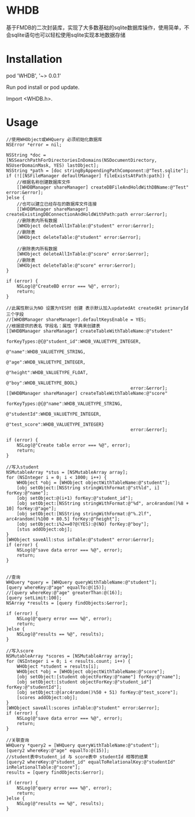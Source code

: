 # WHDB
基于FMDB的二次封装库，实现了大多数基础的sqlite数据库操作，使用简单，不会sqlite语句也可以轻松使用sqlite实现本地数据存储

# Installation

pod 'WHDB', '~> 0.0.1'

Run pod install or pod update.

Import <WHDB.h>.

#
# Usage
    //使用WHObject或WHQuery 必须初始化数据库
    NSError *error = nil;
    
    NSString *doc = [NSSearchPathForDirectoriesInDomains(NSDocumentDirectory, NSUserDomainMask, YES) lastObject];
    NSString *path = [doc stringByAppendingPathComponent:@"Test.sqlite"];
    if (![[NSFileManager defaultManager] fileExistsAtPath:path]) {
        //根据名称创建数据库文件
        [[WHDBManager shareManager] createDBFileAndHoldWithDBName:@"Test" error:&error];
    }else {
        //也可以建立已经存在的数据库文件连接
        [[WHDBManager shareManager] createExistingDBConnectionAndHoldWithPath:path error:&error];
        //删除表内所有数据
        [WHObject deleteAllInTable:@"student" error:&error];
        //删除表
        [WHObject deleteTable:@"student" error:&error];
        
        //删除表内所有数据
        [WHObject deleteAllInTable:@"score" error:&error];
        //删除表
        [WHObject deleteTable:@"score" error:&error];
    }
    
    if (error) {
        NSLog(@"CreateBD error === %@", error);
        return;
    }
    
    //此属性默认为NO 设置为YES时 创建 表示默认加入updatedAt createdAt primaryId三个字段
    //[WHDBManager shareManager].defaultKeysEnable = YES;
    //根据提供的表名 字段名：属性 字典来创建表
    [[WHDBManager shareManager] createTableWithTableName:@"student"
                                             forKeyTypes:@{@"student_id":WHDB_VALUETYPE_INTEGER,
                                                           @"name":WHDB_VALUETYPE_STRING,
                                                           @"age":WHDB_VALUETYPE_INTEGER,
                                                           @"height":WHDB_VALUETYPE_FLOAT,
                                                           @"boy":WHDB_VALUETYPE_BOOL}
                                                   error:&error];
    [[WHDBManager shareManager] createTableWithTableName:@"score"
                                             forKeyTypes:@{@"name":WHDB_VALUETYPE_STRING,
                                                           @"studentId":WHDB_VALUETYPE_INTEGER,
                                                           @"test_score":WHDB_VALUETYPE_INTEGER}
                                                   error:&error];
    
    if (error) {
        NSLog(@"Create table error === %@", error);
        return;
    }
    
    //写入student
    NSMutableArray *stus = [NSMutableArray array];
    for (NSInteger i = 0; i < 1000; i++) {
        WHObject *obj = [WHObject objectWithTableName:@"student"];
        [obj setObject:[NSString stringWithFormat:@"st%ld", i] forKey:@"name"];
        [obj setObject:@(i+1) forKey:@"student_id"];
        [obj setObject:[NSString stringWithFormat:@"%d", arc4random()%8 + 10] forKey:@"age"];
        [obj setObject:[NSString stringWithFormat:@"%.2lf", arc4random()%100 + 80.5] forKey:@"height"];
        [obj setObject:i%2==0?@(YES):@(NO) forKey:@"boy"];
        [stus addObject:obj];
    }
    [WHObject saveAll:stus inTable:@"student" error:&error];
    if (error) {
        NSLog(@"save data error === %@", error);
        return;
    }
    
    
    //查询
    WHQuery *query = [WHQuery queryWithTableName:@"student"];
    [query whereKey:@"age" equalTo:@(15)];
    //[query whereKey:@"age" greaterThan:@(16)];
    [query setLimit:100];
    NSArray *results = [query findObjects:&error];
    
    if (error) {
        NSLog(@"query error === %@", error);
        return;
    }else {
        NSLog(@"results == %@", results);
    }
    
    //写入score
    NSMutableArray *scores = [NSMutableArray array];
    for (NSInteger i = 0; i < results.count; i++) {
        WHObject *student = results[i];
        WHObject *obj = [WHObject objectWithTableName:@"score"];
        [obj setObject:[student objectForKey:@"name"] forKey:@"name"];
        [obj setObject:[student objectForKey:@"student_id"] forKey:@"studentId"];
        [obj setObject:@(arc4random()%50 + 51) forKey:@"test_score"];
        [scores addObject:obj];
    }
    [WHObject saveAll:scores inTable:@"student" error:&error];
    if (error) {
        NSLog(@"save data error === %@", error);
        return;
    }
    
    //关联查询
    WHQuery *query2 = [WHQuery queryWithTableName:@"student"];
    [query2 whereKey:@"age" equalTo:@(15)];
    //student表中student_id 与 score表中 studentId 相等的结果
    [query2 whereKey:@"student_id" equalToRelationalKey:@"studentId" inRelationalTable:@"score"];
    results = [query findObjects:&error];
    
    if (error) {
        NSLog(@"query error === %@", error);
        return;
    }else {
        NSLog(@"results == %@", results);
    }
